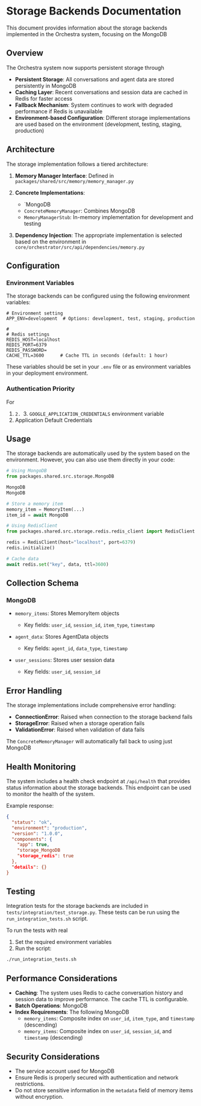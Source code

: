# Storage Backends Documentation

This document provides information about the storage backends implemented in the Orchestra system, focusing on the MongoDB

## Overview

The Orchestra system now supports persistent storage through
- **Persistent Storage**: All conversations and agent data are stored persistently in MongoDB
- **Caching Layer**: Recent conversations and session data are cached in Redis for faster access
- **Fallback Mechanism**: System continues to work with degraded performance if Redis is unavailable
- **Environment-based Configuration**: Different storage implementations are used based on the environment (development, testing, staging, production)

## Architecture

The storage implementation follows a tiered architecture:

1. **Memory Manager Interface**: Defined in `packages/shared/src/memory/memory_manager.py`
2. **Concrete Implementations**:

   - `MongoDB
   - `ConcreteMemoryManager`: Combines MongoDB
   - `MemoryManagerStub`: In-memory implementation for development and testing

3. **Dependency Injection**: The appropriate implementation is selected based on the environment in `core/orchestrator/src/api/dependencies/memory.py`

## Configuration

### Environment Variables

The storage backends can be configured using the following environment variables:

```
# Environment setting
APP_ENV=development  # Options: development, test, staging, production

#
# Redis settings
REDIS_HOST=localhost
REDIS_PORT=6379
REDIS_PASSWORD=
CACHE_TTL=3600      # Cache TTL in seconds (default: 1 hour)
```

These variables should be set in your `.env` file or as environment variables in your deployment environment.

### Authentication Priority

For
1. `2. `3. `GOOGLE_APPLICATION_CREDENTIALS` environment variable
4. Application Default Credentials

## Usage

The storage backends are automatically used by the system based on the environment. However, you can also use them directly in your code:

```python
# Using MongoDB
from packages.shared.src.storage.MongoDB

MongoDB
MongoDB

# Store a memory item
memory_item = MemoryItem(...)
item_id = await MongoDB

# Using RedisClient
from packages.shared.src.storage.redis.redis_client import RedisClient

redis = RedisClient(host="localhost", port=6379)
redis.initialize()

# Cache data
await redis.set("key", data, ttl=3600)
```

## Collection Schema

### MongoDB

- `memory_items`: Stores MemoryItem objects

  - Key fields: `user_id`, `session_id`, `item_type`, `timestamp`

- `agent_data`: Stores AgentData objects

  - Key fields: `agent_id`, `data_type`, `timestamp`

- `user_sessions`: Stores user session data
  - Key fields: `user_id`, `session_id`

## Error Handling

The storage implementations include comprehensive error handling:

- **ConnectionError**: Raised when connection to the storage backend fails
- **StorageError**: Raised when a storage operation fails
- **ValidationError**: Raised when validation of data fails

The `ConcreteMemoryManager` will automatically fall back to using just MongoDB

## Health Monitoring

The system includes a health check endpoint at `/api/health` that provides status information about the storage backends. This endpoint can be used to monitor the health of the system.

Example response:

```json
{
  "status": "ok",
  "environment": "production",
  "version": "1.0.0",
  "components": {
    "app": true,
    "storage_MongoDB
    "storage_redis": true
  },
  "details": {}
}
```

## Testing

Integration tests for the storage backends are included in `tests/integration/test_storage.py`. These tests can be run using the `run_integration_tests.sh` script.

To run the tests with real
1. Set the required environment variables
2. Run the script:

```bash
./run_integration_tests.sh
```

## Performance Considerations

- **Caching**: The system uses Redis to cache conversation history and session data to improve performance. The cache TTL is configurable.
- **Batch Operations**: MongoDB
- **Index Requirements**: The following MongoDB
  - `memory_items`: Composite index on `user_id`, `item_type`, and `timestamp` (descending)
  - `memory_items`: Composite index on `user_id`, `session_id`, and `timestamp` (descending)

## Security Considerations

- The service account used for MongoDB
- Ensure Redis is properly secured with authentication and network restrictions.
- Do not store sensitive information in the `metadata` field of memory items without encryption.
